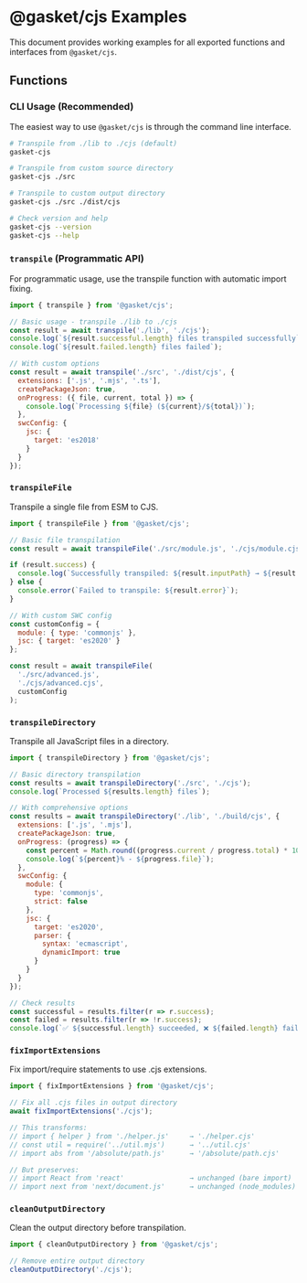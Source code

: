 # @gasket/cjs Examples

This document provides working examples for all exported functions and interfaces from `@gasket/cjs`.

## Functions

### CLI Usage (Recommended)

The easiest way to use `@gasket/cjs` is through the command line interface.

```bash
# Transpile from ./lib to ./cjs (default)
gasket-cjs

# Transpile from custom source directory
gasket-cjs ./src

# Transpile to custom output directory
gasket-cjs ./src ./dist/cjs

# Check version and help
gasket-cjs --version
gasket-cjs --help
```

### `transpile` (Programmatic API)

For programmatic usage, use the transpile function with automatic import fixing.

```javascript
import { transpile } from '@gasket/cjs';

// Basic usage - transpile ./lib to ./cjs
const result = await transpile('./lib', './cjs');
console.log(`${result.successful.length} files transpiled successfully`);
console.log(`${result.failed.length} files failed`);

// With custom options
const result = await transpile('./src', './dist/cjs', {
  extensions: ['.js', '.mjs', '.ts'],
  createPackageJson: true,
  onProgress: ({ file, current, total }) => {
    console.log(`Processing ${file} (${current}/${total})`);
  },
  swcConfig: {
    jsc: {
      target: 'es2018'
    }
  }
});
```

### `transpileFile`

Transpile a single file from ESM to CJS.

```javascript
import { transpileFile } from '@gasket/cjs';

// Basic file transpilation
const result = await transpileFile('./src/module.js', './cjs/module.cjs');

if (result.success) {
  console.log(`Successfully transpiled: ${result.inputPath} → ${result.outputPath}`);
} else {
  console.error(`Failed to transpile: ${result.error}`);
}

// With custom SWC config
const customConfig = {
  module: { type: 'commonjs' },
  jsc: { target: 'es2020' }
};

const result = await transpileFile(
  './src/advanced.js',
  './cjs/advanced.cjs',
  customConfig
);
```

### `transpileDirectory`

Transpile all JavaScript files in a directory.

```javascript
import { transpileDirectory } from '@gasket/cjs';

// Basic directory transpilation
const results = await transpileDirectory('./src', './cjs');
console.log(`Processed ${results.length} files`);

// With comprehensive options
const results = await transpileDirectory('./lib', './build/cjs', {
  extensions: ['.js', '.mjs'],
  createPackageJson: true,
  onProgress: (progress) => {
    const percent = Math.round((progress.current / progress.total) * 100);
    console.log(`${percent}% - ${progress.file}`);
  },
  swcConfig: {
    module: {
      type: 'commonjs',
      strict: false
    },
    jsc: {
      target: 'es2020',
      parser: {
        syntax: 'ecmascript',
        dynamicImport: true
      }
    }
  }
});

// Check results
const successful = results.filter(r => r.success);
const failed = results.filter(r => !r.success);
console.log(`✅ ${successful.length} succeeded, ❌ ${failed.length} failed`);
```

### `fixImportExtensions`

Fix import/require statements to use .cjs extensions.

```javascript
import { fixImportExtensions } from '@gasket/cjs';

// Fix all .cjs files in output directory
await fixImportExtensions('./cjs');

// This transforms:
// import { helper } from './helper.js'     → './helper.cjs'
// const util = require('../util.mjs')      → '../util.cjs'
// import abs from '/absolute/path.js'      → '/absolute/path.cjs'

// But preserves:
// import React from 'react'                → unchanged (bare import)
// import next from 'next/document.js'      → unchanged (node_modules)
```

### `cleanOutputDirectory`

Clean the output directory before transpilation.

```javascript
import { cleanOutputDirectory } from '@gasket/cjs';

// Remove entire output directory
cleanOutputDirectory('./cjs');
```

